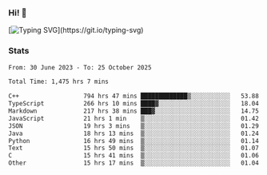 ### Hi!  👋

[![Typing SVG](https://readme-typing-svg.herokuapp.com?font=Fira+Code&pause=1000&width=435&lines=Hello!+I'm+Texiwustion.)](https://git.io/typing-svg)

### Stats

<!--START_SECTION:waka-->

```txt
From: 30 June 2023 - To: 25 October 2025

Total Time: 1,475 hrs 7 mins

C++                  794 hrs 47 mins █████████████▒░░░░░░░░░░░   53.88 %
TypeScript           266 hrs 10 mins ████▓░░░░░░░░░░░░░░░░░░░░   18.04 %
Markdown             217 hrs 38 mins ███▓░░░░░░░░░░░░░░░░░░░░░   14.75 %
JavaScript           21 hrs 1 min    ▒░░░░░░░░░░░░░░░░░░░░░░░░   01.42 %
JSON                 19 hrs 3 mins   ▒░░░░░░░░░░░░░░░░░░░░░░░░   01.29 %
Java                 18 hrs 13 mins  ▒░░░░░░░░░░░░░░░░░░░░░░░░   01.24 %
Python               16 hrs 49 mins  ▒░░░░░░░░░░░░░░░░░░░░░░░░   01.14 %
Text                 15 hrs 50 mins  ▒░░░░░░░░░░░░░░░░░░░░░░░░   01.07 %
C                    15 hrs 41 mins  ▒░░░░░░░░░░░░░░░░░░░░░░░░   01.06 %
Other                15 hrs 17 mins  ▒░░░░░░░░░░░░░░░░░░░░░░░░   01.04 %
```

<!--END_SECTION:waka-->
